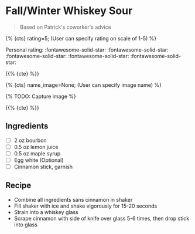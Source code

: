 # Fall/Winter Whiskey Sour

> Based on Patrick's coworker's advice

{% {cts} rating=5; (User can specify rating on scale of 1-5) %}

Personal rating: :fontawesome-solid-star: :fontawesome-solid-star: :fontawesome-solid-star: :fontawesome-solid-star: :fontawesome-solid-star:

{{% {cte} %}}

{% {cts} name_image=None; (User can specify image name) %}

{% TODO: Capture image %}

{{% {cte} %}}

## Ingredients

- [ ] 2 oz bourbon
- [ ] 0.5 oz lemon juice
- [ ] 0.5 oz maple syrup
- [ ] Egg white (Optional)
- [ ] Cinnamon stick, garnish

## Recipe

- Combine all ingredients sans cinnamon in shaker
- Fill shaker with ice and shake vigorously for 15-20 seconds
- Strain into a whiskey glass
- Scrape cinnamon with side of knife over glass 5-6 times, then drop stick into glass
